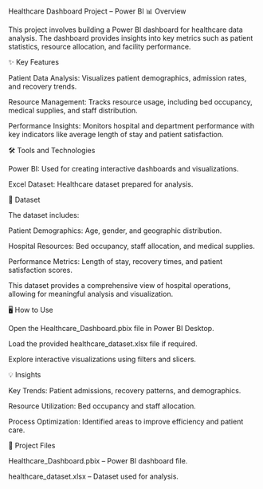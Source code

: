Healthcare Dashboard Project – Power BI
📊 Overview

This project involves building a Power BI dashboard for healthcare data analysis. The dashboard provides insights into key metrics such as patient statistics, resource allocation, and facility performance.

✨ Key Features

Patient Data Analysis: Visualizes patient demographics, admission rates, and recovery trends.

Resource Management: Tracks resource usage, including bed occupancy, medical supplies, and staff distribution.

Performance Insights: Monitors hospital and department performance with key indicators like average length of stay and patient satisfaction.

🛠️ Tools and Technologies

Power BI: Used for creating interactive dashboards and visualizations.

Excel Dataset: Healthcare dataset prepared for analysis.

📁 Dataset

The dataset includes:

Patient Demographics: Age, gender, and geographic distribution.

Hospital Resources: Bed occupancy, staff allocation, and medical supplies.

Performance Metrics: Length of stay, recovery times, and patient satisfaction scores.

This dataset provides a comprehensive view of hospital operations, allowing for meaningful analysis and visualization.

🖥️ How to Use

Open the Healthcare_Dashboard.pbix file in Power BI Desktop.

Load the provided healthcare_dataset.xlsx file if required.

Explore interactive visualizations using filters and slicers.

💡 Insights

Key Trends: Patient admissions, recovery patterns, and demographics.

Resource Utilization: Bed occupancy and staff allocation.

Process Optimization: Identified areas to improve efficiency and patient care.

📂 Project Files

Healthcare_Dashboard.pbix – Power BI dashboard file.

healthcare_dataset.xlsx – Dataset used for analysis.